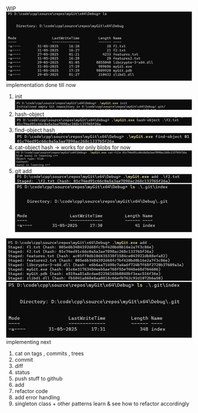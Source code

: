 WIP
![before git init](image.png)
implementation done till now 
1. init
![alt text](image-1.png)
2. hash-object
![alt text](image-2.png)
4. find-object hash
![alt text](image-3.png)
5. cat-object hash -> works for only blobs for now
![alt text](image-4.png)
6. git add
![alt text](image-5.png)
![alt text](image-6.png)

![alt text](image-7.png)
![alt text](image-8.png)
implementing next 
1. cat on tags , commits , trees
2. commit
3. diff
4. status
5. push stuff to github
6. add
7. refactor code
8. add error handling
9. singleton class + other patterns learn & see how to refactor accordingly 
